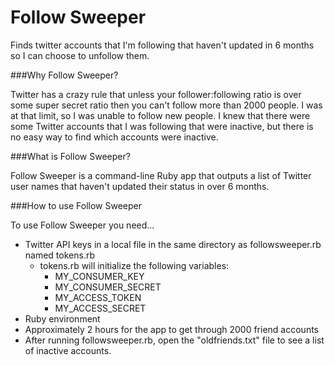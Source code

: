 Follow Sweeper
=============

Finds twitter accounts that I'm following that haven't updated in 6 months so I can choose to unfollow them.

###Why Follow Sweeper?

Twitter has a crazy rule that unless your follower:following ratio is over some super secret ratio then you can't follow more than 2000 people. I was at that limit, so I was unable to follow new people. I knew that there were some Twitter accounts that I was following that were inactive, but there is no easy way to find which accounts were inactive.

###What is Follow Sweeper?

Follow Sweeper is a command-line Ruby app that outputs a list of Twitter user names that haven't updated their status in over 6 months.

###How to use Follow Sweeper

To use Follow Sweeper you need...
* Twitter API keys in a local file in the same directory as followsweeper.rb named tokens.rb
  * tokens.rb will initialize the following variables: 
    * MY_CONSUMER_KEY
    * MY_CONSUMER_SECRET
    * MY_ACCESS_TOKEN
    * MY_ACCESS_SECRET
* Ruby environment
* Approximately 2 hours for the app to get through 2000 friend accounts
* After running followsweeper.rb, open the "oldfriends.txt" file to see a list of inactive accounts.
